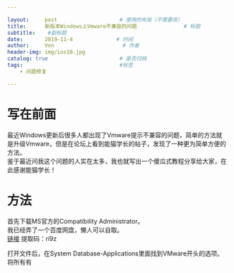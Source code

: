```yaml
---

layout:     post                    # 使用的布局（不需要改）
title:      新版本Windows上Vmware不兼容的问题               # 标题 
subtitle:    #副标题
date:       2019-11-4              # 时间
author:     Von                      # 作者
header-img: img/ios10.jpg
catalog: true                       # 是否归档
tags:                               #标签
    - 问题修复

---
```


# 写在前面
最近Windows更新后很多人都出现了Vmware提示不兼容的问题，简单的方法就是升级Vmware，但是在论坛上看到能猫学长的帖子，发现了一种更为简单方便的方法。  
鉴于最近问我这个问题的人实在太多，我也就写出一个傻瓜式教程分享给大家，在此感谢能猫学长！

# 方法
首先下载MS官方的Compatibility Administrator。  
我已经弄了一个百度网盘，懒人可以自取。  
[链接](https://pan.baidu.com/s/14KukZLG8TjdVNIB16j8QwQ)  提取码：ri9z 

打开文件后，在System Database-Applications里面找到VMware开头的选项。  
将所有有
